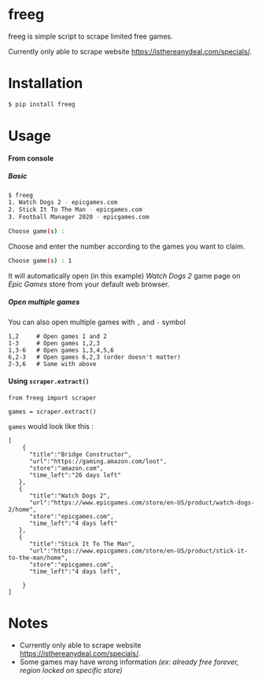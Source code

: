 # freeg 

freeg is simple script to scrape limited free games.

Currently only able to scrape website https://isthereanydeal.com/specials/.

# Installation

```sh
$ pip install freeg
```

# Usage

#### **From console**

##### Basic
```sh
$ freeg
1. Watch Dogs 2 - epicgames.com
2. Stick It To The Man - epicgames.com
3. Football Manager 2020 - epicgames.com

Choose game(s) :
```

Choose and enter the number according to the games you want to claim.

  ```sh
  Choose game(s) : 1
  ```
It will automatically open (in this example) *Watch Dogs 2* game page on *Epic Games* store from your default web browser. 

##### Open multiple games
You can also open multiple games with `,` and `-` symbol
```
1,2     # Open games 1 and 2
1-3     # Open games 1,2,3
1,3-6   # Open games 1,3,4,5,6
6,2-3   # Open games 6,2,3 (order doesn't matter)
2-3,6   # Same with above
```

#### **Using `scraper.extract()`**
```
from freeg import scraper

games = scraper.extract()
```

`games` would look like this :
```
[
    {
      "title":"Bridge Constructor",
      "url":"https://gaming.amazon.com/loot",
      "store":"amazon.com",
      "time_left":"26 days left"
   },
   {
      "title":"Watch Dogs 2",
      "url":"https://www.epicgames.com/store/en-US/product/watch-dogs-2/home",
      "store":"epicgames.com",
      "time_left":"4 days left"
   },
   {
      "title":"Stick It To The Man",
      "url":"https://www.epicgames.com/store/en-US/product/stick-it-to-the-man/home",
      "store":"epicgames.com",
      "time_left":"4 days left",
      
    }
]
```

# Notes

- Currently only able to scrape website https://isthereanydeal.com/specials/.
- Some games may have wrong information *(ex: already free forever, region locked on specific store)*

